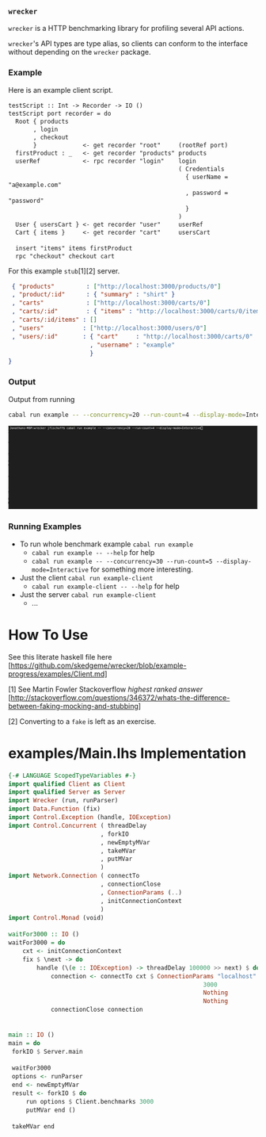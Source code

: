 ### `wrecker`
`wrecker` is a HTTP benchmarking library for profiling several API actions.

`wrecker`'s API types are type alias, so clients can conform to the interface without depending on the `wrecker` package. 

### Example

Here is an example client script.

```
testScript :: Int -> Recorder -> IO ()
testScript port recorder = do
  Root { products
       , login
       , checkout
       }             <- get recorder "root"     (rootRef port)
  firstProduct : _   <- get recorder "products" products
  userRef            <- rpc recorder "login"    login
                                                ( Credentials
                                                  { userName = "a@example.com"
                                                  , password = "password"
                                                  }
                                                )
  User { usersCart } <- get recorder "user"     userRef
  Cart { items }     <- get recorder "cart"     usersCart

  insert "items" items firstProduct
  rpc "checkout" checkout cart
```

For this example `stub`[1][2] server.

```json
 { "products"         : ["http://localhost:3000/products/0"]
 , "product/:id"      : { "summary" : "shirt" }
 , "carts"            : ["http://localhost:3000/carts/0"]
 , "carts/:id"        : { "items" : "http://localhost:3000/carts/0/items" }
 , "carts/:id/items" : []
 , "users"           : ["http://localhost:3000/users/0"]
 , "users/:id"       : { "cart"     : "http://localhost:3000/carts/0" 
                       , "username" : "example"
                       }
}
```

### Output

Output from running 

```bash
cabal run example -- --concurrency=20 --run-count=4 --display-mode=Interactive
```

![Example terminal output](/examples/example.gif?raw=true "Example Terminal Output")


### Running Examples
 - To run whole benchmark example `cabal run example` 
   - `cabal run example -- --help` for help
   - `cabal run example -- --concurrency=30 --run-count=5 --display-mode=Interactive` for something more interesting.
 - Just the client `cabal run example-client `
   - `cabal run example-client -- --help` for help
 - Just the server `cabal run example-client` 
   - ...

# How To Use

See this literate haskell file here [https://github.com/skedgeme/wrecker/blob/example-progress/examples/Client.md] 

[1] See Martin Fowler Stackoverflow *highest ranked answer* [http://stackoverflow.com/questions/346372/whats-the-difference-between-faking-mocking-and-stubbing] 

[2] Converting to a `fake` is left as an exercise.

# examples/Main.lhs Implementation
```haskell
{-# LANGUAGE ScopedTypeVariables #-}
import qualified Client as Client
import qualified Server as Server
import Wrecker (run, runParser)
import Data.Function (fix)
import Control.Exception (handle, IOException)
import Control.Concurrent ( threadDelay
                          , forkIO
                          , newEmptyMVar
                          , takeMVar
                          , putMVar
                          )
import Network.Connection ( connectTo
                          , connectionClose
                          , ConnectionParams (..)
                          , initConnectionContext
                          )
import Control.Monad (void)

waitFor3000 :: IO ()
waitFor3000 = do 
    cxt <- initConnectionContext
    fix $ \next -> do 
        handle (\(e :: IOException) -> threadDelay 100000 >> next) $ do
            connection <- connectTo cxt $ ConnectionParams "localhost" 
                                                       3000 
                                                       Nothing 
                                                       Nothing
            connectionClose connection 
    

main :: IO ()
main = do 
 forkIO $ Server.main
 
 waitFor3000 
 options <- runParser
 end <- newEmptyMVar
 result <- forkIO $ do 
     run options $ Client.benchmarks 3000
     putMVar end ()
 
 takeMVar end
```

